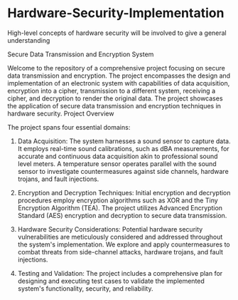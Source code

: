# Hardware-Security-Implementation
High-level concepts of hardware security will be involved to give a general understanding 


Secure Data Transmission and Encryption System

Welcome to the repository of a comprehensive project focusing on secure data transmission and encryption. The project encompasses the design and implementation of an electronic system with capabilities of data acquisition, encryption into a cipher, transmission to a different system, receiving a cipher, and decryption to render the original data. The project showcases the application of secure data transmission and encryption techniques in hardware security.
Project Overview

The project spans four essential domains:

1. Data Acquisition: The system harnesses a sound sensor to capture data. It employs real-time sound calibrations, such as dBA measurements, for accurate and continuous data acquisition akin to professional sound level meters. A temperature sensor operates parallel with the sound sensor to investigate countermeasures against side channels, hardware trojans, and fault injections.

2.  Encryption and Decryption Techniques: Initial encryption and decryption procedures employ encryption algorithms such as XOR and the Tiny Encryption Algorithm (TEA). The project utilizes Advanced Encryption Standard (AES) encryption and decryption to secure data transmission.

3. Hardware Security Considerations: Potential hardware security vulnerabilities are meticulously considered and addressed throughout the system's implementation. We explore and apply countermeasures to combat threats from side-channel attacks, hardware trojans, and fault injections.

4. Testing and Validation: The project includes a comprehensive plan for designing and executing test cases to validate the implemented system's functionality, security, and reliability.
